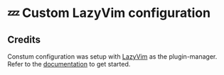 # 💤 Custom LazyVim configuration

## Credits
Constum configuration was setup with [LazyVim](https://github.com/LazyVim/LazyVim) as the plugin-manager. Refer to the [documentation](https://lazyvim.github.io/installation) to get started.

